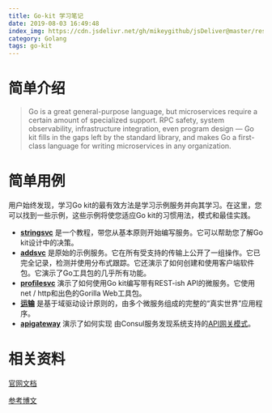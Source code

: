 ```yaml
---
title: Go-kit 学习笔记
date: 2019-08-03 16:49:48
index_img: https://cdn.jsdelivr.net/gh/mikeygithub/jsDeliver@master/resource/img/go-kit.png
category: Golang
tags: go-kit
---
```


# 简单介绍

>Go is a great general-purpose language, but microservices require a certain amount of specialized support. RPC safety, system observability, infrastructure integration, even program design — Go kit fills in the gaps left by the standard library, and makes Go a first-class language for writing microservices in any organization.

# 简单用例

用户始终发现，学习Go kit的最有效方法是学习示例服务并向其学习。在这里，您可以找到一些示例，这些示例将使您适应Go kit的习惯用法，模式和最佳实践。

- **[stringsvc](https://gokit.io/examples/stringsvc.html)** 是一个教程，带您从基本原则开始编写服务。它可以帮助您了解Go kit设计中的决策。
- **[addsvc](https://github.com/go-kit/kit/blob/master/examples/addsvc)** 是原始的示例服务。它在所有受支持的传输上公开了一组操作。它已完全记录，检测并使用分布式跟踪。它还演示了如何创建和使用客户端软件包。它演示了Go工具包的几乎所有功能。
- **[profilesvc](https://github.com/go-kit/kit/blob/master/examples/profilesvc)** 演示了如何使用Go kit编写带有REST-ish API的微服务。它使用net / http和出色的Gorilla Web工具包。
- **[运输](https://github.com/go-kit/kit/blob/master/examples/shipping)** 是基于域驱动设计原则的，由多个微服务组成的完整的“真实世界”应用程序。
- **[apigateway](https://github.com/go-kit/kit/blob/master/examples/apigateway)** 演示了如何实现 由Consul服务发现系统支持的[API网关模式](http://microservices.io/patterns/apigateway.html)。

# 相关资料

[官网文档](https://gokit.io/)

[参考博文](https://learnku.com/go/t/36923)